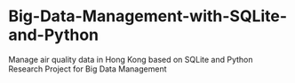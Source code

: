 # Big-Data-Management-with-SQLite-and-Python
Manage air quality data in Hong Kong based on SQLite and Python
Research Project for Big Data Management
